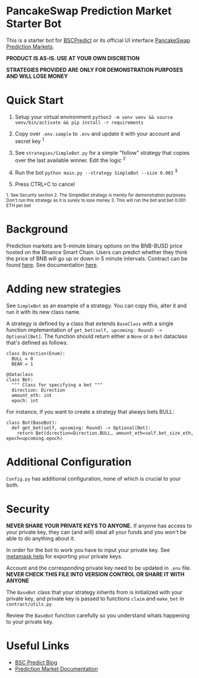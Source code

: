 # PancakeSwap Prediction Market Starter Bot

This is a starter bot for [BSCPredict](https://bscpredict.com) or its official UI interface [PancakeSwap Prediction Markets](https://pancakeswap.finance/prediction).


**PRODUCT IS AS-IS. USE AT YOUR OWN DISCRETION**

**STRATEGIES PROVIDED ARE ONLY FOR DEMONSTRATION PURPOSES AND WILL LOSE MONEY**

# Quick Start

1. Setup your virtual environment `python3 -m venv venv && source venv/bin/activate && pip install -r requirements`

2. Copy over `.env.sample` to `.env` and update it with your account and secret key <sup>1</sup>

3. See `strategies/SimpleBot.py` for a simple "follow" strategy that copies over the last available winner. Edit the logic <sup>2</sup>

4. Run the bot `python main.py --strategy SimpleBot --size 0.001` <sup>3</sup>

5. Press CTRL+C to cancel

<sub>
1. See Security section
</sub>

<sub>
2. The SimpleBot strategy is merely for demonstration purposes. Don't run this strategy as it is surely to lose money
</sub>

<sub>
3. This will run the bot and bet 0.001 ETH per bet
</sub>

# Background

Prediction markets are 5-minute binary options on the BNB-BUSD price hosted on the Binance Smart Chain. Users can predict whether they think the price of BNB will go up or down in 5 minute intervals. Contract can be found [here](https://bscscan.com/address/0x18b2a687610328590bc8f2e5fedde3b582a49cda). See documentation [here](https://docs.pancakeswap.finance/products/prediction).


# Adding new strategies

See `SimpleBot` as an example of a strategy. You can copy this, alter it and run it with its new class name.

A strategy is defined by a class that extends `BaseClass` with a single function implementation of `get_bet(self, upcoming: Round) -> Optional[Bet]`. The function should return either a `None` or a `Bet` dataclass that's defined as follows.

```
class Direction(Enum):
  BULL = 0
  BEAR = 1

@dataclass
class Bet:
  """ Class for specifying a bet """
  direction: Direction
  amount_eth: int
  epoch: int

```

For instance, if you want to create a strategy that always bets BULL:

```
class Bot(BaseBot):
  def get_bet(self, upcoming: Round) -> Optional[Bet]:
    return Bet(direction=Direction.BULL, amount_eth=self.bet_size_eth, epoch=upcoming.epoch)    
```

# Additional Configuration
`Config.py` has additional configuration, none of which is crucial to your both.

# Security

**NEVER SHARE YOUR PRIVATE KEYS TO ANYONE.**
If anyone has access to your private key, they can (and will) steal all your funds and you won't be able to do anything about it. 

In order for the bot to work you have to input your private key. See [metamask help](https://metamask.zendesk.com/hc/en-us/articles/360015289632-How-to-Export-an-Account-Private-Key) for exporting your private keys.

Account and the corresponding private key need to be updated in `.env` file. **NEVER CHECK THIS FILE INTO VERSION CONTROL OR SHARE IT WITH ANYONE**

The `BaseBot` class that your strategy inherits from is initialized with your private key, and private key is passed to functions `claim` and `make_bet` in `contract/utils.py`

Review the `BaseBot` function carefully so you understand whats happening to your private key.


# Useful Links
- [BSC Predict Blog](https://bscpredict.com/blog)
- [Prediction Market Documentation](https://docs.pancakeswap.finance/products/prediction)
